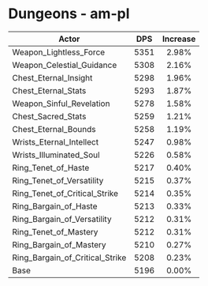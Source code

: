 # Dungeons - am-pl
| Actor | DPS | Increase |
|---|:---:|:---:|
|Weapon_Lightless_Force|5351|2.98%|
|Weapon_Celestial_Guidance|5308|2.16%|
|Chest_Eternal_Insight|5298|1.96%|
|Chest_Eternal_Stats|5293|1.87%|
|Weapon_Sinful_Revelation|5278|1.58%|
|Chest_Sacred_Stats|5259|1.21%|
|Chest_Eternal_Bounds|5258|1.19%|
|Wrists_Eternal_Intellect|5247|0.98%|
|Wrists_Illuminated_Soul|5226|0.58%|
|Ring_Tenet_of_Haste|5217|0.40%|
|Ring_Tenet_of_Versatility|5215|0.37%|
|Ring_Tenet_of_Critical_Strike|5214|0.35%|
|Ring_Bargain_of_Haste|5213|0.33%|
|Ring_Bargain_of_Versatility|5212|0.31%|
|Ring_Tenet_of_Mastery|5212|0.31%|
|Ring_Bargain_of_Mastery|5210|0.27%|
|Ring_Bargain_of_Critical_Strike|5208|0.23%|
|Base|5196|0.00%|
